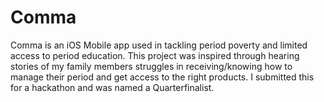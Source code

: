 # Comma
Comma is an iOS Mobile app used in tackling period poverty and limited access to period education. This project was inspired through hearing stories of my family members struggles in receiving/knowing how to manage their period and get access to the right products. I submitted this for a hackathon and was named a Quarterfinalist.
